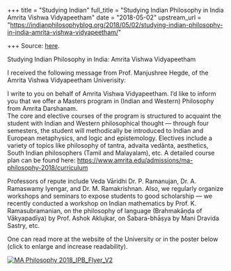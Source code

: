 +++
title = "Studying Indian"
full_title = "Studying Indian Philosophy in India Amrita Vishwa Vidyapeetham"
date = "2018-05-02"
upstream_url = "https://indianphilosophyblog.org/2018/05/02/studying-indian-philosophy-in-india-amrita-vishwa-vidyapeetham/"

+++
Source: [here](https://indianphilosophyblog.org/2018/05/02/studying-indian-philosophy-in-india-amrita-vishwa-vidyapeetham/).

Studying Indian Philosophy in India: Amrita Vishwa Vidyapeetham

I received the following message from Prof. Manjushree Hegde, of the
Amrita Vishwa Vidyapeetham Univerisity:

I write to you on behalf of Amrita Vishwa Vidyapeetham. I’d like to
inform you that we offer a Masters program in (Indian and Western)
Philosophy from Amrita Darshanam.  
The core and elective courses of the program is structured to acquaint
the student with Indian and Western philosophical thought — through four
semesters, the student will methodically be introduced to Indian and
European metaphysics, and logic and epistemology. Electives include a
variety of topics like philosophy of tantra, advaita vedānta,
aesthetics, South Indian philosophers (Tamil and Malayalam), etc. A
detailed course plan can be found here:
<https://www.amrita.edu/admissions/ma-philosophy-2018/curriculum>

Professors of repute include Veda Vāridhi Dr. P. Ramanujan, Dr. A.
Ramaswamy Iyengar, and Dr. M. Ramakrishnan. Also, we regularly organize
workshops and seminars to expose students to good scholarship — we
recently conducted a workshop on Indian mathematics by Prof. K.
Ramasubramanian, on the philosophy of language (Brahmakāṇḍa of
Vākyapadīya) by Prof. Ashok Aklujkar, on Śabara-bhāṣya by Mani Dravida
Sastry, etc.

One can read more at the website of the University or in the poster
below (click to enlarge and increase readability).

[![MA Philosophy
2018_IPB_Flyer_V2](http://indianphilosophyblog.org/wp-content/uploads/sites/2/2018/05/MA-Philosophy-2018_IPB_Flyer_V2-300x174.png)](http://indianphilosophyblog.org/wp-content/uploads/sites/2/2018/05/MA-Philosophy-2018_IPB_Flyer_V2.png)
